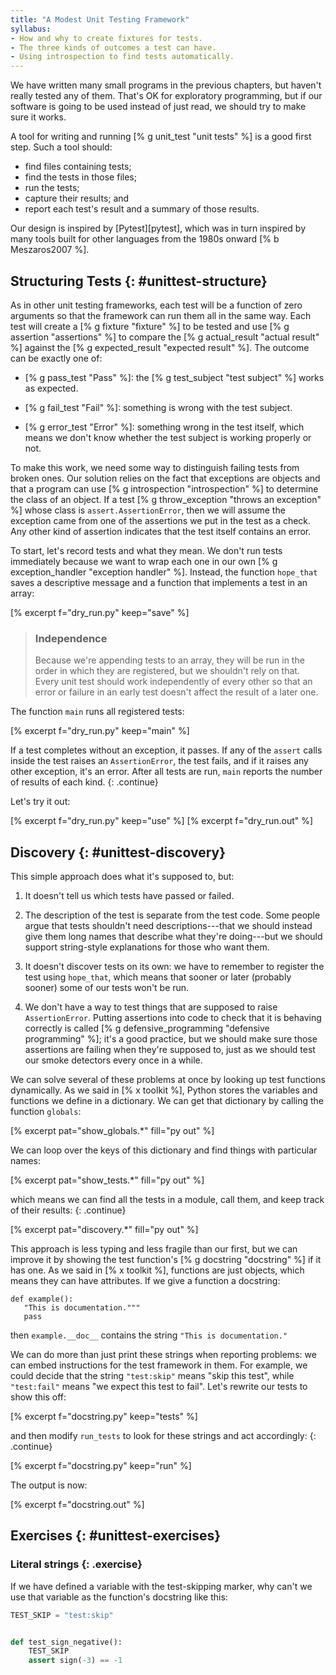 ```yaml
---
title: "A Modest Unit Testing Framework"
syllabus:
- How and why to create fixtures for tests.
- The three kinds of outcomes a test can have.
- Using introspection to find tests automatically.
---
```


We have written many small programs in the previous chapters,
but haven't really tested any of them.
That's OK for exploratory programming,
but if our software is going to be used instead of just read,
we should try to make sure it works.

A tool for writing and running [% g unit_test "unit tests" %] is a good first step.
Such a tool should:

-   find files containing tests;
-   find the tests in those files;
-   run the tests;
-   capture their results; and
-   report each test's result and a summary of those results.

Our design is inspired by [Pytest][pytest],
which was in turn inspired by many tools built for other languages
from the 1980s onward [% b Meszaros2007 %].

## Structuring Tests {: #unittest-structure}

As in other unit testing frameworks,
each test will be a function of zero arguments
so that the framework can run them all in the same way.
Each test will create a [% g fixture "fixture" %] to be tested
and use [% g assertion "assertions" %]
to compare the [% g actual_result "actual result" %]
against the [% g expected_result "expected result" %].
The outcome can be exactly one of:

-   [% g pass_test "Pass" %]:
    the [% g test_subject "test subject" %] works as expected.

-   [% g fail_test "Fail" %]:
    something is wrong with the test subject.

-   [% g error_test "Error" %]:
    something wrong in the test itself,
    which means we don't know whether the test subject is working properly or not.

To make this work,
we need some way to distinguish failing tests from broken ones.
Our solution relies on the fact that exceptions are objects
and that a program can use [% g introspection "introspection" %]
to determine the class of an object.
If a test [% g throw_exception "throws an exception" %] whose class is `assert.AssertionError`,
then we will assume the exception came from
one of the assertions we put in the test as a check.
Any other kind of assertion indicates that the test itself contains an error.

To start,
let's record tests and what they mean.
We don't run tests immediately
because we want to wrap each one in our own [% g exception_handler "exception handler" %].
Instead,
the function `hope_that` saves a descriptive message and a function that implements a test
in an array:

[% excerpt f="dry_run.py" keep="save" %]

> ### Independence
>
> Because we're appending tests to an array,
> they will be run in the order in which they are registered,
> but we shouldn't rely on that.
> Every unit test should work independently of every other
> so that an error or failure in an early test
> doesn't affect the result of a later one.

The function `main` runs all registered tests:

[% excerpt f="dry_run.py" keep="main" %]

If a test completes without an exception, it passes.
If any of the `assert` calls inside the test raises an `AssertionError`,
the test fails,
and if it raises any other exception,
it's an error.
After all tests are run,
`main` reports the number of results of each kind.
{: .continue}

Let's try it out:

[% excerpt f="dry_run.py" keep="use" %]
[% excerpt f="dry_run.out" %]

## Discovery {: #unittest-discovery}

This simple approach does what it's supposed to, but:

1.  It doesn't tell us which tests have passed or failed.

1.  The description of the test is separate from the test code.
    Some people argue that tests shouldn't need descriptions---that
    we should instead give them long names that describe what they're doing---but
    we should support string-style explanations for those who want them.

1.  It doesn't discover tests on its own:
    we have to remember to register the test using `hope_that`,
    which means that sooner or later (probably sooner)
    some of our tests won't be run.

1.  We don't have a way to test things that are supposed to raise `AssertionError`.
    Putting assertions into code to check that it is behaving correctly
    is called [% g defensive_programming "defensive programming" %];
    it's a good practice,
    but we should make sure those assertions are failing when they're supposed to,
    just as we should test our smoke detectors every once in a while.

We can solve several of these problems at once by looking up test functions dynamically.
As we said in [% x toolkit %],
Python stores the variables and functions we define in a dictionary.
We can get that dictionary by calling the function `globals`:

[% excerpt pat="show_globals.*" fill="py out" %]

We can loop over the keys of this dictionary and find things with particular names:

[% excerpt pat="show_tests.*" fill="py out" %]

which means we can find all the tests in a module,
call them,
and keep track of their results:
{: .continue}

[% excerpt pat="discovery.*" fill="py out" %]

This approach is less typing and less fragile than our first,
but we can improve it by showing the test function's [% g docstring "docstring" %]
if it has one.
As we said in [% x toolkit %],
functions are just objects,
which means they can have attributes.
If we give a function a docstring:

```
def example():
   "This is documentation."""
   pass
```

then `example.__doc__` contains the string `"This is documentation."`

We can do more than just print these strings when reporting problems:
we can embed instructions for the test framework in them.
For example,
we could decide that the string `"test:skip"` means "skip this test",
while `"test:fail"` means "we expect this test to fail".
Let's rewrite our tests to show this off:

[% excerpt f="docstring.py" keep="tests" %]

and then modify `run_tests` to look for these strings and act accordingly:
{: .continue}

[% excerpt f="docstring.py" keep="run" %]

The output is now:

[% excerpt f="docstring.out" %]

## Exercises {: #unittest-exercises}

### Literal strings {: .exercise}

If we have defined a variable with the test-skipping marker,
why can't we use that variable as the function's docstring like this:

```python
TEST_SKIP = "test:skip"


def test_sign_negative():
    TEST_SKIP
    assert sign(-3) == -1
```
